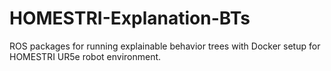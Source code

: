 # HOMESTRI-Explanation-BTs
ROS packages for running explainable behavior trees with Docker setup for HOMESTRI UR5e robot environment.
